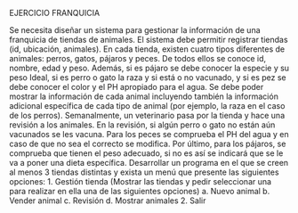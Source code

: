 EJERCICIO FRANQUICIA

Se necesita diseñar un sistema para gestionar la información de una franquicia de tiendas de animales. El sistema debe permitir registrar tiendas (id, ubicación, animales). 
En cada tienda, existen cuatro tipos diferentes de animales: perros, gatos, pájaros y peces. De todos ellos se conoce id, nombre, edad y peso. 
Además, si es pájaro se debe conocer la especie y su peso Ideal, si es perro o gato la raza y si está o no vacunado, y si es pez se debe conocer el color y el PH apropiado para el agua.
Se debe poder mostrar la información de cada animal incluyendo también la información adicional específica de cada tipo de animal (por ejemplo, la raza en el caso de los perros).
Semanalmente, un veterinario pasa por la tienda y hace una revisión a los animales. 
En la revisión, si algún perro o gato no están aún vacunados se les vacuna. Para los peces se comprueba el PH del agua y en caso de que no sea el correcto se modifica. 
Por último, para los pájaros, se comprueba que tienen el peso adecuado, si no es así se indicará que se le va a poner una dieta específica.
Desarrollar un programa en el que se creen al menos 3 tiendas distintas y exista un menú que presente las siguientes opciones:
1.
Gestión tienda (Mostrar las tiendas y pedir seleccionar una para realizar en ella una de las siguientes opciones)
a.
Nuevo animal
b.
Vender animal
c.
Revisión
d.
Mostrar animales
2.
Salir
